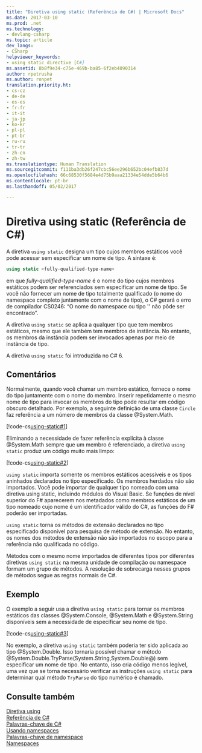 ```yaml
---
title: "Diretiva using static (Referência de C#) | Microsoft Docs"
ms.date: 2017-03-10
ms.prod: .net
ms.technology:
- devlang-csharp
ms.topic: article
dev_langs:
- CSharp
helpviewer_keywords:
- using static directive [C#]
ms.assetid: 8b8f9e34-c75e-469b-ba85-6f2eb4090314
author: rpetrusha
ms.author: ronpet
translation.priority.ht:
- cs-cz
- de-de
- es-es
- fr-fr
- it-it
- ja-jp
- ko-kr
- pl-pl
- pt-br
- ru-ru
- tr-tr
- zh-cn
- zh-tw
ms.translationtype: Human Translation
ms.sourcegitcommit: f111ba3db26f247cbc56ee296b652bc04efb837d
ms.openlocfilehash: 66c68530f5684e4d75b9aaa21334e54dde5b64b6
ms.contentlocale: pt-br
ms.lasthandoff: 05/02/2017

---
```

# <a name="using-static-directive-c-reference"></a>Diretiva using static (Referência de C#)

A diretiva `using static` designa um tipo cujos membros estáticos você pode acessar sem especificar um nome de tipo. A sintaxe é:

```csharp
using static <fully-qualified-type-name>
```

em que *fully-qualified-type-name* é o nome do tipo cujos membros estáticos podem ser referenciados sem especificar um nome de tipo. Se você não fornecer um nome de tipo totalmente qualificado (o nome do namespace completo juntamente com o nome de tipo), o C# gerará o erro de compilador CS0246: “O nome do namespace ou tipo '<type-name>' não pôde ser encontrado”.

A diretiva `using static` se aplica a qualquer tipo que tem membros estáticos, mesmo que ele também tem membros de instância. No entanto, os membros da instância podem ser invocados apenas por meio de instância de tipo.

A diretiva `using static` foi introduzida no C# 6.

## <a name="remarks"></a>Comentários
 
Normalmente, quando você chamar um membro estático, fornece o nome do tipo juntamente com o nome do membro. Inserir repetidamente o mesmo nome de tipo para invocar os membros do tipo pode resultar em código obscuro detalhado. Por exemplo, a seguinte definição de uma classe `Circle` faz referência a um número de membros da classe @System.Math.
  
[!code-cs[using-static#1](../../../../samples/snippets/csharp/language-reference/keywords/using/using-static1.cs#1)]

Eliminando a necessidade de fazer referência explícita à classe @System.Math sempre que um membro é referenciado, a diretiva `using static` produz um código muito mais limpo:

[!code-cs[using-static#2](../../../../samples/snippets/csharp/language-reference/keywords/using/using-static2.cs#1)]

`using static` importa somente os membros estáticos acessíveis e os tipos aninhados declarados no tipo especificado.  Os membros herdados não são importados.  Você pode importar de qualquer tipo nomeado com uma diretiva using static, incluindo módulos do Visual Basic.  Se funções de nível superior do F# aparecerem nos metadados como membros estáticos de um tipo nomeado cujo nome é um identificador válido do C#, as funções do F# poderão ser importadas.  
  
 `using static` torna os métodos de extensão declarados no tipo especificado disponível para pesquisa de método de extensão.  No entanto, os nomes dos métodos de extensão não são importados no escopo para a referência não qualificada no código.  
  
 Métodos com o mesmo nome importados de diferentes tipos por diferentes diretivas `using static` na mesma unidade de compilação ou namespace formam um grupo de métodos.  A resolução de sobrecarga nesses grupos de métodos segue as regras normais de C#.  
  
## <a name="example"></a>Exemplo

O exemplo a seguir usa a diretiva `using static` para tornar os membros estáticos das classes @System.Console, @System.Math e @System.String disponíveis sem a necessidade de especificar seu nome de tipo.

[!code-cs[using-static#3](../../../../samples/snippets/csharp/language-reference/keywords/using/using-static3.cs)]

No exemplo, a diretiva `using static` também poderia ter sido aplicada ao tipo @System.Double. Isso tornaria possível chamar o método @System.Double.TryParse(System.String,System.Double@) sem especificar um nome de tipo. No entanto, isso cria código menos legível, uma vez que se torna necessário verificar as instruções `using static` para determinar qual método `TryParse` do tipo numérico é chamado.

## <a name="see-also"></a>Consulte também

[Diretiva using](using-directive.md)   
[Referência de C#](../../../csharp/language-reference/index.md)   
[Palavras-chave de C#](../../../csharp/language-reference/keywords/index.md)   
[Usando namespaces](../../../csharp/programming-guide/namespaces/using-namespaces.md)   
[Palavras-chave de namespace](../../../csharp/language-reference/keywords/namespace-keywords.md)   
[Namespaces](../../../csharp/programming-guide/namespaces/index.md)   

